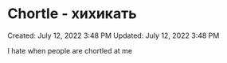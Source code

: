 # Chortle - хихикать

Created: July 12, 2022 3:48 PM
Updated: July 12, 2022 3:48 PM

I hate when people are chortled at me